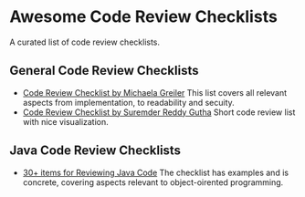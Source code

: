 # Awesome Code Review Checklists

A curated list of code review checklists.


## General Code Review Checklists
- [Code Review Checklist by Michaela Greiler](https://www.michaelagreiler.com/code-review-checklist-2/) This list covers all relevant aspects from implementation, to readability and secuity.
- [Code Review Checklist by Suremder Reddy Gutha](https://www.evoketechnologies.com/blog/code-review-checklist-perform-effective-code-reviews/) Short code review list with nice visualization.


## Java Code Review Checklists
- [30+ items for Reviewing Java Code](https://www.java-success.com/30-java-code-review-checklist-items/) The checklist has examples and is concrete, covering aspects relevant to object-oirented programming. 
